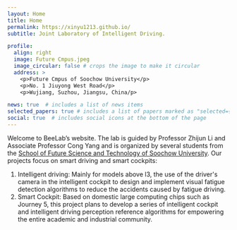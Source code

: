 ```yaml
---
layout: Home
title: Home
permalink: https://xinyu1213.github.io/
subtitle: Joint Laboratory of Intelligent Driving. 

profile:
  align: right
  image: Future Cmpus.jpeg
  image_circular: false # crops the image to make it circular
  address: >
    <p>Future Cmpus of Soochow University</p>
    <p>No. 1 Jiuyong West Road</p>
    <p>Wujiang, Suzhou, Jiangsu, China/p>

news: true  # includes a list of news items
selected_papers: true # includes a list of papers marked as "selected={true}"
social: true  # includes social icons at the bottom of the page
---
```


Welcome to BeeLab’s website. The lab is guided by Professor Zhijun Li and Associate Professor Cong Yang and is organized by several students from the [School of Future Science and Technology of Soochow University](http://future.suda.edu.cn/bkzs/main.htm). Our projects focus on smart driving and smart cockpits:
  
1. Intelligent driving: Mainly for models above l3, the use of the driver's camera in the intelligent cockpit to design and implement visual fatigue detection algorithms to reduce the accidents caused by fatigue driving. 
2. Smart Cockpit: Based on domestic large computing chips such as Journey 5, this project plans to develop a series of intelligent cockpit and intelligent driving perception reference algorithms for empowering the entire academic and industrial community.
